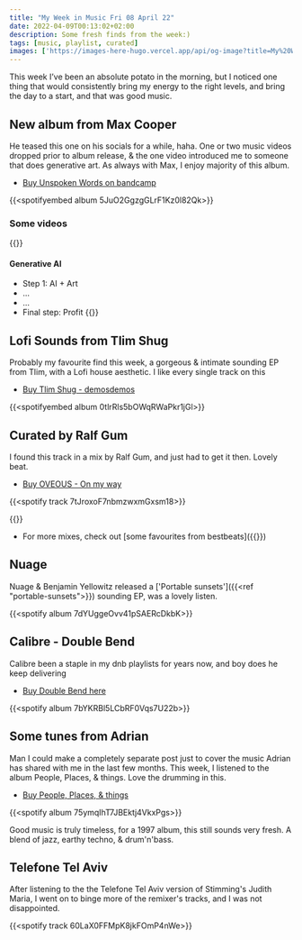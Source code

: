```yaml
---
title: "My Week in Music Fri 08 April 22"
date: 2022-04-09T00:13:02+02:00
description: Some fresh finds from the week:)
tags: [music, playlist, curated]
images: ['https://images-here-hugo.vercel.app/api/og-image?title=My%20Week%20in%20Music%20Fri%2008%20April%2022']
---
```


This week I’ve been an absolute potato in the morning, but I noticed one thing that would consistently bring my energy to the right levels, and bring the day to a start, and that was good music.

## New album from Max Cooper
He teased this one on his socials for a while, haha. One or two music videos dropped prior to album release, & the one video introduced me to someone that does generative art.
As always with Max, I enjoy majority of this album.
- [Buy Unspoken Words on bandcamp](https://maxcooper.bandcamp.com/album/unspoken-words)

{{<spotifyembed album 5JuO2GgzgGLrF1Kz0l82Qk>}}

### Some videos
{{<youtube G55lrhUIezk>}}
#### Generative AI
- Step 1: AI + Art
- ...
- ...
- Final step: Profit
{{<youtube AkKx4Fn02iM>}}

## Lofi Sounds from Tlim Shug
Probably my favourite find this week, a gorgeous & intimate sounding EP from Tlim, with a Lofi house aesthetic. I like every single track on this
- [Buy Tlim Shug - demosdemos](https://tlimshug.bandcamp.com/album/demosdemos)

{{<spotifyembed album 0tlrRls5bOWqRWaPkr1jGl>}}

## Curated by Ralf Gum
I found this track in a mix by Ralf Gum, and just had to get it then. Lovely beat.
- [Buy OVEOUS - On my way](https://oveous.bandcamp.com/track/on-my-way)

{{<spotify track 7tJroxoF7nbmzwxmGxsm18>}}

{{<youtube VlThBaqmriA>}}
- For more mixes, check out [some favourites from bestbeats]({{<ref bestbeats>}})

## Nuage
Nuage & Benjamin Yellowitz released a ['Portable sunsets']({{<ref "portable-sunsets">}}) sounding EP, was a lovely listen.

{{<spotify album 7dYUggeOvv41pSAERcDkbK>}}

## Calibre - Double Bend
Calibre been a staple in my dnb playlists for years now, and boy does he keep delivering
- [Buy Double Bend here](https://calibre.bandcamp.com/album/double-bend)

{{<spotify album 7bYKRBl5LCbRF0Vqs7U22b>}}

## Some tunes from Adrian
Man I could make a completely separate post just to cover the music Adrian has shared with me in the last few months. This week, I listened to the album People, Places, & things. Love the drumming in this. 
- [Buy People, Places, & things](https://archivereleases.bandcamp.com/album/people-places-and-things)

{{<spotify album 75ymqIhT7JBEktj4VkxPgs>}}

Good music is truly timeless, for a 1997 album, this still sounds very fresh. A blend of jazz, earthy techno, & drum'n'bass.

## Telefone Tel Aviv
After listening to the the Telefone Tel Aviv version of Stimming's Judith Maria, I went on to binge more of the remixer's tracks, and I was not disappointed.

{{<spotify track 60LaX0FFMpK8jkFOmP4nWe>}}
